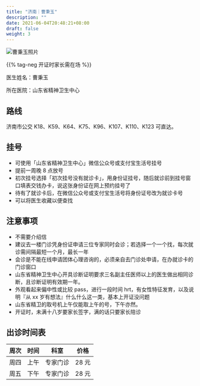 ```yaml
---
title: "济南｜曹秉玉"
description: ""
date: 2021-06-04T20:48:21+08:00
draft: false
weight: 3
---
```


![曹秉玉照片](images/doctor/cao-bingyu.jpg)

{{% tag-neg 开证时家长需在场 %}}

医生姓名：曹秉玉

所在医院：山东省精神卫生中心

## 路线

济南市公交 K18、K59、K64、K75、K96、K107、K110、K123 可直达。

## 挂号

- 可使用「山东省精神卫生中心」微信公众号或支付宝生活号挂号
- 提前一周晚 8 点放号
- 初次挂号选择「初次挂号没有就诊卡」，用身份证挂号，随后就诊前到挂号窗口填表交钱办卡，说这张身份证在网上预约挂号了
- 待有了就诊卡后，在微信公众号或支付宝生活号将身份证号改为就诊卡号
- 可以将医生收藏以便查找

## 注意事项

- 不需要介绍信
- 建议去一楼门诊凭身份证申请三位专家同时会诊；若选择一个一个找，每次就诊需间隔最短一个月，最长一年
- 会诊是不能在线申请团体心理咨询的，必须亲自去门诊处申请，在办就诊卡的门诊窗口
- 山东省精神卫生中心开具诊断证明要求三名副主任医师以上的医生做出相同诊断，且诊断证明有效期一年。
- 外观看起来偏中性或比较 pass，进行一段时间 hrt，有女性特征发育，以及说明『从 xx 岁有想法』什么什么这一类，基本上开证没问题
- 山东省精卫的取号机上午仅能取上午的号，下午亦然。
- 开证时，未满十八岁要家长签字，满的话只要家长陪诊

## 出诊时间表

| 周次 | 时间 | 科室 | 价格 |
| :---: | :---: | :---: | :---: |
| 周四 | 上午 | 专家门诊 | 28 元 |
| 周五 | 下午 | 专家门诊 | 28 元 |
